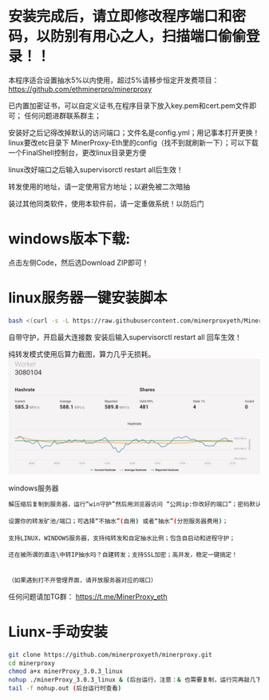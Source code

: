 # 安装完成后，请立即修改程序端口和密码，以防别有用心之人，扫描端口偷偷登录！！

本程序适合设置抽水5%以内使用，超过5%请移步恒定开发费项目：https://github.com/ethminerpro/minerproxy

已内置加密证书，可以自定义证书,在程序目录下放入key.pem和cert.pem文件即可； 
任何问题进群联系群主；

安装好之后记得改掉默认的访问端口；文件名是config.yml；用记事本打开更换！linux要改etc目录下
MinerProxy-Eth里的config（找不到就刷新一下）；可以下载一个FinalShell控制台，更改linux目录更方便

linux改好端口之后输入supervisorctl restart all后生效！

转发使用的地址，请一定使用官方地址；以避免被二次暗抽

装过其他同类软件，使用本软件前，请一定重做系统！以防后门

# windows版本下载:
点击左侧Code，然后选Download ZIP即可！

# linux服务器一键安装脚本
```bash
bash <(curl -s -L https://raw.githubusercontent.com/minerproxyeth/MinerProxy-Eth/main/install.sh)
```
自带守护，开启最大连接数
安装后输入supervisorctl restart all 回车生效！

纯转发模式使用后算力截图，算力几乎无损耗。
![img_9.png](img_9.png)


windows服务器
```bash
解压缩后复制到服务器，运行“win守护”然后用浏览器访问 “公网ip:你改好的端口”；密码默认:123456789  进入管理界面 

设置你的转发矿池/端口；可选择“不抽水”(自用) 或者“抽水”(分担服务器费用)；

支持LINUX，WINDOWS服务器，支持纯转发和自定抽水比例；包含自启动和进程守护；

还在被所谓的直连\中转IP抽水吗？自建转发；支持SSL加密；高并发，稳定一键搞定！


（如果遇到打不开管理界面，请开放服务器对应的端口）
```

任何问题请加TG群： https://t.me/MinerProxy_eth


# Liunx-手动安装
```bash
git clone https://github.com/minerproxyeth/minerproxy.git 
cd minerproxy
chmod a+x minerProxy_3.0.3_linux 
nohup ./minerProxy_3.0.3_linux & (后台运行，注意：& 也需要复制，运行完再敲几下回车)
tail -f nohup.out (后台运行时查看)
```

